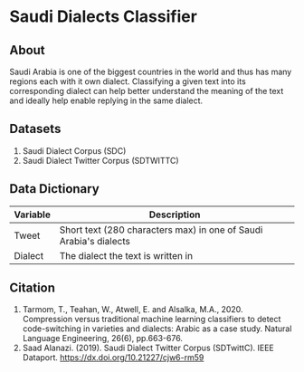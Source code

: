 # Saudi Dialects Classifier

## About
Saudi Arabia is one of the biggest countries in the world and thus has many regions each with it own dialect. Classifying a given text into its corresponding dialect can help better understand the meaning of the text and ideally help enable replying in the same dialect.

## Datasets
1. Saudi Dialect Corpus (SDC)
2. Saudi Dialect Twitter Corpus (SDTWITTC)

## Data Dictionary
| Variable | Description
|----------|-------------
| Tweet    | Short text (280 characters max) in one of Saudi Arabia's dialects
| Dialect  | The dialect the text is written in

## Citation
1. Tarmom, T., Teahan, W., Atwell, E. and Alsalka, M.A., 2020. Compression versus traditional machine learning classifiers to detect code-switching in varieties and dialects: Arabic as a case study. Natural Language Engineering, 26(6), pp.663-676.
2. Saad Alanazi. (2019). Saudi Dialect Twitter Corpus (SDTwittC). IEEE Dataport. https://dx.doi.org/10.21227/cjw6-rm59
